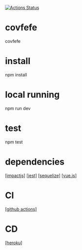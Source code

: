 [![Actions Status](https://github.com/plainOldCode/covfefe/workflows/Node%20CI/badge.svg)](https://github.com/plainOldCode/covfefe/actions)

# covfefe

covfefe

# install

npm install

# local running

npm run dev

# test

npm test

# dependencies

[[impactjs]](https://impactjs.com/)
[[jest]](https://www.npmjs.com/package/jest)
[[sequelize]](https://www.npmjs.com/package/sequelize)
[[vue.js]](https://vuejs.org/)

# CI

[[github actions]](https://github.com/plainOldCode/covfefe/actions)

# CD

[[heroku]](https://dashboard.heroku.com/apps/tranquil-stream-87391)
